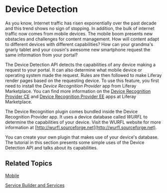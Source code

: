 # Device Detection

As you know, Internet traffic has risen exponentially over the past decade and
this trend shows no sign of stopping. In addition, the bulk of internet traffic 
now comes from mobile devices. The mobile boom presents new obstacles and 
challenges for content management. How will content adapt to different devices 
with different capabilities? How can your grandma's gnarly tablet and your 
cousin's awesome new smartphone request the same information from your portal?

The Device Detection API detects the capabilities of any device making a request
to your portal. It can also determine what mobile device or operating system 
made the request. Rules are then followed to make Liferay render pages based on 
the requesting device. To use this feature, you first need to install the 
*Device Recognition Provider* app from Liferay Marketplace. You can find more 
information on the [Device Recognition Provider CE](http://www.liferay.com/marketplace/-/mp/application/15193341) 
and [Device Recognition Provider EE](http://www.liferay.com/marketplace/-/mp/application/15186132) 
apps at Liferay Marketplace. 

The Device Recognition plugin comes bundled inside the Device Recognition
Provider app. It uses a device database called *WURFL* to determine the 
capabilities of your device. Visit the WURFL website for more information at
[http://wurfl.sourceforge.net](http://wurfl.sourceforge.net).

You can create your own plugin that makes use of your device's database. The 
tutorial in this section presents some simple uses of the Device Detection API 
and talks about its capabilities. 

## Related Topics

[Mobile](/tutorials/-/knowledge_base/6-2/mobile)

[Service Builder and Services](/tutorials/-/knowledge_base/6-2/service-builder)
